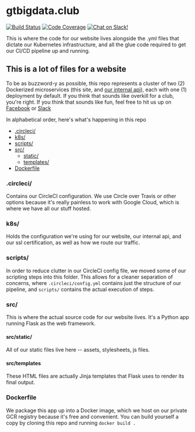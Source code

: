 # gtbigdata.club

[![Build Status](https://img.shields.io/circleci/project/github/gt-big-data/website.svg?logo=circleci&style=for-the-badge)](https://circleci.com/gh/gt-big-data/website)
[![Code Coverage](https://img.shields.io/codecov/c/github/gt-big-data/website/master.svg?logo=codecov&style=for-the-badge)](https://codecov.io/gh/gt-big-data/website)
[![Chat on Slack!](https://img.shields.io/badge/Chat-on%20Slack-4A154B.svg?logo=slack&style=for-the-badge)](bigdataclub.slack.com)

This is where the code for our website lives alongside the .yml files that dictate our Kubernetes infrastructure, and all the glue code required to get our CI/CD pipeline up and running.

## This is a lot of files for a website

To be as buzzword-y as possible, this repo represents a cluster of two (2) Dockerized microservices (this site, and [our internal api](https://github.com/gt-big-data/api)), each with one (1) deployment by default. If you think that sounds like overkill for a club, you're right. If you think that sounds like fun, feel free to hit us up on [Facebook](https://www.facebook.com/gtbigdataclub/) or [Slack](https://bigdataclub.slack.com)

In alphabetical order, here's what's happening in this repo

* [.circleci/](#.circleci/)
* [k8s/](#k8s/)
* [scripts/](#scripts)
* [src/](#src/)
  * [static/](#src/static/)
  * [templates/](#src/templates/)
* [Dockerfile](#Dockerfile)

### .circleci/

Contains our CircleCI configuration. We use Circle over Travis or other options because it's really painless to work with Google Cloud, which is where we have all our stuff hosted.

### k8s/

Holds the configuration we're using for our website, our internal api, and our ssl certification, as well as how we route our traffic.

### scripts/

In order to reduce clutter in our CircleCI config file, we moved some of our scripting steps into this folder. This allows for a cleaner separation of concerns, where `.circleci/config.yml` contains just the structure of our pipeline, and `scripts/` contains the actual execution of steps.

### src/

This is where the actual source code for our website lives. It's a Python app running Flask as the web framework.

#### src/static/

All of our static files live here -- assets, stylesheets, js files.

#### src/templates

These HTML files are actually Jinja templates that Flask uses to render its final output.

### Dockerfile

We package this app up into a Docker image, which we host on our private GCR registry because it's free and convenient. You can build yourself a copy by cloning this repo and running `docker build .`